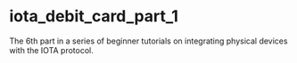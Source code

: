 # iota_debit_card_part_1
The 6th part in a series of beginner tutorials on integrating physical devices with the IOTA protocol.
